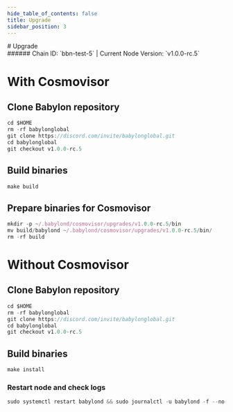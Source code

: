```yaml
---
hide_table_of_contents: false
title: Upgrade
sidebar_position: 3
---
```


<div class="h1-with-icon icon-babylon">
# Upgrade
</div>
###### Chain ID: `bbn-test-5` | Current Node Version: `v1.0.0-rc.5`

# With Cosmovisor
## Clone Babylon repository
```js
cd $HOME
rm -rf babylonglobal
git clone https://discord.com/invite/babylonglobal.git
cd babylonglobal
git checkout v1.0.0-rc.5
 ```

## Build binaries
```js
make build
 ```

## Prepare binaries for Cosmovisor
```js
mkdir -p ~/.babylond/cosmovisor/upgrades/v1.0.0-rc.5/bin
mv build/babylond ~/.babylond/cosmovisor/upgrades/v1.0.0-rc.5/bin/
rm -rf build
```

# Without Cosmovisor
## Clone Babylon repository
```js
cd $HOME
rm -rf babylonglobal
git clone https://discord.com/invite/babylonglobal.git
cd babylonglobal
git checkout v1.0.0-rc.5
 ```

## Build binaries
```js
make install
 ```

### Restart node and check logs
```js
sudo systemctl restart babylond && sudo journalctl -u babylond -f --no-hostname -o cat
```